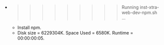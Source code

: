 * >>>>>>>>> Running inst-xtra-web-dev-npm.sh ...
  * Install npm.
  * Disk size = 6229304K. Space Used = 6580K. Runtime = 00:00:00:05.
